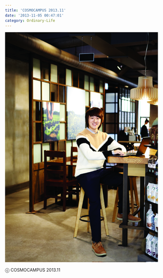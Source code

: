 ```yaml
---
title: 'COSMOCAMPUS 2013.11'
date: '2013-11-05 00:47:01'
category: Ordinary-Life
---
```


![COSMOCAMPUS 2013.11](/assets/image/2013-11-06-COSMOCAMPUS-2013-11/KyuHyuk_COSMOCAMPUS_2013_11.jpg)

ⓒ COSMOCAMPUS 2013.11
